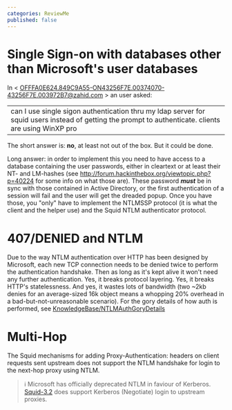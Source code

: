 ```yaml
---
categories: ReviewMe
published: false
---
```

# Single Sign-on with databases other than Microsoft's user databases

In \<
<OFFFA0E624.849C9A55-ON43256F7E.00374070-43256F7E.003972B7@zahid.com> \>
an user asked:

|                                                                                                                                                      |
| ---------------------------------------------------------------------------------------------------------------------------------------------------- |
| can I use single sigon authentication thru my ldap server for squid users instead of getting the prompt to authenticate. clients are using WinXP pro |

The short answer is: **no**, at least not out of the box. But it could
be done.

Long answer: in order to implement this you need to have access to a
database containing the user passwords, either in cleartext or at least
their NT- and LM-hashes (see
<http://forum.hackinthebox.org/viewtopic.php?p=40224> for some info on
what those are). These password ***must*** be in sync with those
contained in Active Directory, or the first authentication of a session
will fail and the user will get the dreaded popup. Once you have those,
you "only" have to implement the NTLMSSP protocol (it is what the client
and the helper use) and the Squid NTLM authenticator protocol.

# 407/DENIED and NTLM

Due to the way NTLM authentication over HTTP has been designed by
Microsoft, each new TCP connection needs to be denied twice to perform
the authentication handshake. Then as long as it's kept alive it won't
need any further authentication. Yes, it breaks protocol layering. Yes,
it breaks HTTP's statelessness. And yes, it wastes lots of bandwidth
(two \~2kb denies for an average-sized 16k object means a whopping 20%
overhead in a bad-but-not-unreasonable scenario). For the gory details
of how auth is performed, see
[KnowledgeBase/NTLMAuthGoryDetails](/KnowledgeBase/NTLMAuthGoryDetails)

# Multi-Hop

The Squid mechanisms for adding Proxy-Authentication: headers on client
requests sent upstream does not support the NTLM handshake for login to
the next-hop proxy using NTLM.

> :information_source:
    Microsoft has officially deprecated NTLM in faviour of Kerberos.
    [Squid-3.2](/Releases/Squid-3.2)
    does support Kerberos (Negotiate) login to upstream proxies.
